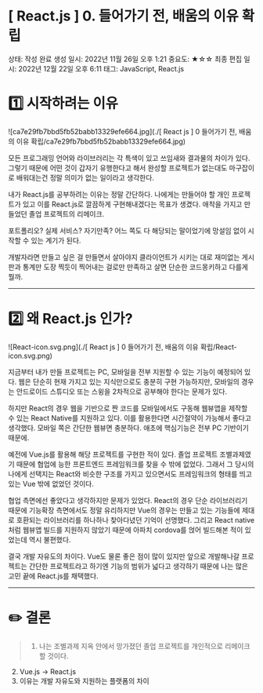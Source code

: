 # [ React.js ] 0. 들어가기 전, 배움의 이유 확립

상태: 작성 완료
생성 일시: 2022년 11월 26일 오후 1:21
중요도: ★☆☆
최종 편집 일시: 2022년 12월 22일 오후 6:11
태그: JavaScript, React.js

# 1️⃣ 시작하려는 이유

![ca7e29fb7bbd5fb52babb13329efe664.jpg](./[ React js ] 0 들어가기 전, 배움의 이유 확립/ca7e29fb7bbd5fb52babb13329efe664.jpg)


  모든 프로그래밍 언어와 라이브러리는 각 특색이 있고 쓰임새와 결과물의 차이가 있다. 그렇기 때문에 어떤 것이 갑자기 유행한다고 해서 완성할 프로젝트가 없는대도 마구잡이로 배워대는건 정말 의미가 없는 일이라고 생각한다.

  내가 React.js를 공부하려는 이유는 정말 간단하다. 나에게는 만들어야 할 개인 프로젝트가 있고 이를 React.js로 깔끔하게 구현해내겠다는 목표가 생겼다.
  애착을 가지고 만들었던 졸업 프로젝트의 리메이크.

  포트폴리오? 실제 서비스? 자기만족?
  어느 쪽도 다 해당되는 말이었기에 망설임 없이 시작할 수 있는 계기가 된다.

  개발자라면 만들고 싶은 걸 만들면서 살아야지 클라이언트가 시키는 대로 재미없는 게시판과 통계만 도장 찍듯이 찍어내는 걸로만 만족하고 살면 단순한 코드몽키하고 다를게 뭘까.

---

# 2️⃣ 왜 React.js 인가?

![React-icon.svg.png](./[ React js ] 0 들어가기 전, 배움의 이유 확립/React-icon.svg.png)

  지금부터 내가 만들 프로젝트는 PC, 모바일을 전부 지원할 수 있는 기능이 예정되어 있다.
  웹은 단순히 현재 가지고 있는 지식만으로도 충분히 구현 가능하지만, 모바일의 경우는 안드로이드 스튜디오 또는 스윙을 2차적으로 공부해야 한다는 문제가 있다.

  하지만 React의 경우 웹을 기반으로 짠 코드를 모바일에서도 구동해 웹뷰앱을 제작할 수 있는 React Native를 지원하고 있다. 이를 활용한다면 시간절약이 가능해서 좋다고 생각했다. 모바일 쪽은 간단한 웹뷰면 충분하다. 애초에 핵심기능은 전부 PC 기반이기 때문에.

  예전에 Vue.js를 활용해 해당 프로젝트를 구현한 적이 있다. 졸업 프로젝트 조별과제였기 때문에 협업에 능한 프론트엔드 프레임워크를 찾을 수 밖에 없었다. 그래서 그 당시의 나에게 선택지는 React와 비슷한 구조를 가지고 있으면서도 프레임워크의 형태를 띄고 있는 Vue 밖에 없었던 것이다.

  협업 측면에선 좋았다고 생각하지만 문제가 있었다. React의 경우 단순 라이브러리기 때문에 기능확장 측면에서도 정말 유리하지만 Vue의 경우는 만들고 있는 기능들에 제대로 호환되는 라이브러리를 하나하나 찾아다녔던 기억이 선명했다. 그리고 React native처럼 웹뷰앱 빌드를 지원하지 않았기 때문에 아파치 cordova를 얹어 빌드해본 적이 있었는데 역시 불편했다.

  결국 개발 자유도의 차이다. Vue도 물론 좋은 점이 많이 있지만 앞으로 개발해나갈 프로젝트는 간단한 프로젝트라고 하기엔 기능의 범위가 넓다고 생각하기 때문에 나는 많은 고민 끝에 React.js를 채택했다.

---

# ✏️ 결론

> 1. 나는 조별과제 지옥 안에서 망가졌던 졸업 프로젝트를 개인적으로 리메이크 할 것이다.
2. Vue.js → React.js
3. 이유는 개발 자유도와 지원하는 플랫폼의 차이
>